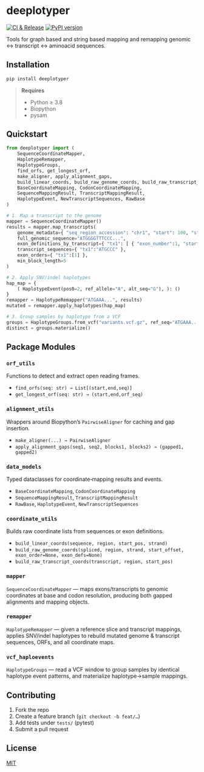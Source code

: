 # deeplotyper

[![CI & Release](https://github.com/eniktab/deeplotyper/actions/workflows/python-publish.yml/badge.svg)](https://github.com/eniktab/deeplotyper/actions/workflows/ci.yml)
[![PyPI version](https://img.shields.io/pypi/v/deeplotyper.svg)](https://pypi.org/project/deeplotyper/)


Tools for graph based and string based mapping and remapping genomic ↔ transcript ↔ aminoacid sequences.

## Installation

```bash
pip install deeplotyper
```

> **Requires**  
> - Python ≥ 3.8  
> - Biopython  
> - pysam  

## Quickstart

```python
from deeplotyper import (
    SequenceCoordinateMapper,
    HaplotypeRemapper,
    HaplotypeGroups,
    find_orfs, get_longest_orf,
    make_aligner, apply_alignment_gaps,
    build_linear_coords, build_raw_genome_coords, build_raw_transcript_coords,
    BaseCoordinateMapping, CodonCoordinateMapping,
    SequenceMappingResult, TranscriptMappingResult,
    HaplotypeEvent, NewTranscriptSequences, RawBase
)

# 1. Map a transcript to the genome
mapper = SequenceCoordinateMapper()
results = mapper.map_transcripts(
    genome_metadata={ "seq_region_accession": "chr1", "start": 100, "strand": 1 },
    full_genomic_sequence="ATGGGGTTTCCC...",
    exon_definitions_by_transcript={ "tx1": [ { "exon_number":1, "start":100, "end":102, "sequence":"ATG" }, … ] },
    transcript_sequences={ "tx1":"ATGCCC" },
    exon_orders={ "tx1":[1] },
    min_block_length=5
)

# 2. Apply SNV/indel haplotypes
hap_map = {
    ( HaplotypeEvent(pos0=2, ref_allele="A", alt_seq="G"), ): ()
}
remapper = HaplotypeRemapper("ATGAAA...", results)
mutated = remapper.apply_haplotypes(hap_map)

# 3. Group samples by haplotype from a VCF
groups = HaplotypeGroups.from_vcf("variants.vcf.gz", ref_seq="ATGAAA...", contig="1", start=0)
distinct = groups.materialize()
```  

## Package Modules

### `orf_utils`  
Functions to detect and extract open reading frames.  
- `find_orfs(seq: str) → List[(start,end,seq)]`  
- `get_longest_orf(seq: str) → (start,end,orf_seq)`

### `alignment_utils`  
Wrappers around Biopython’s `PairwiseAligner` for caching and gap insertion.  
- `make_aligner(...) → PairwiseAligner`  
- `apply_alignment_gaps(seq1, seq2, blocks1, blocks2) → (gapped1, gapped2)`

### `data_models`  
Typed dataclasses for coordinate‐mapping results and events.  
- `BaseCoordinateMapping`, `CodonCoordinateMapping`  
- `SequenceMappingResult`, `TranscriptMappingResult`  
- `RawBase`, `HaplotypeEvent`, `NewTranscriptSequences`

### `coordinate_utils`  
Builds raw coordinate lists from sequences or exon definitions.  
- `build_linear_coords(sequence, region, start_pos, strand)`  
- `build_raw_genome_coords(spliced, region, strand, start_offset, exon_order=None, exon_defs=None)`  
- `build_raw_transcript_coords(transcript, region, start_pos)`

### `mapper`  
`SequenceCoordinateMapper` — maps exons/transcripts to genomic coordinates at base and codon resolution, producing both gapped alignments and mapping objects.

### `remapper`  
`HaplotypeRemapper` — given a reference slice and transcript mappings, applies SNV/indel haplotypes to rebuild mutated genome & transcript sequences, ORFs, and all coordinate maps.

### `vcf_haploevents`  
`HaplotypeGroups` — read a VCF window to group samples by identical haplotype event patterns, and materialize haplotype→sample mappings. 

## Contributing

1. Fork the repo  
2. Create a feature branch (`git checkout -b feat/…`)  
3. Add tests under `tests/` (pytest)  
4. Submit a pull request  

## License

[MIT](LICENSE)
